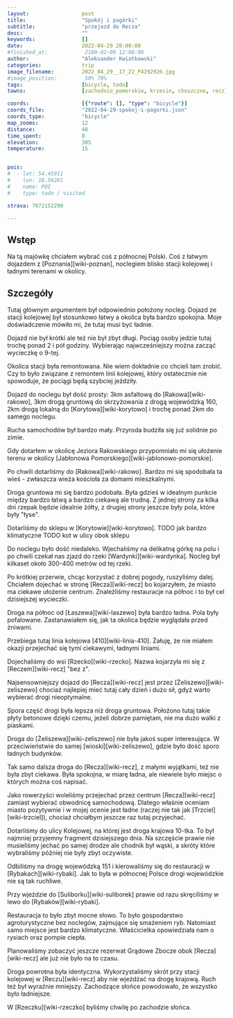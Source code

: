 ```yaml
---
layout:                 post
title:                  "Spokój i pagórki"
subtitle:               "przejazd do Recza"
desc:                   ""
keywords:               []
date:                   2022-04-29 20:00:00
#finished_at:            2100-02-09 12:00:00
author:                 "Aleksander Kwiatkowski"
categories:             trip
image_filename:         2022_04_29__17_22_P4292926.jpg
#image_position:         50% 70%
tags:                   [bicycle, todo]
towns:                  [zachodnio_pomorskie, krzecin, choszczno, recz]

coords:                 [{"route": [], "type": "bicycle"}]
coords_file:            "2022-04-29-spokoj-i-pagorki.json"
coords_type:            "bicycle"
map_zooms:              12
distance:               48
time_spent:             8
elevation:              385
temperature:            15


pois:
#  - lat: 54.45911
#    lon: 18.56281
#    name: POI
#    type: todo / visited

strava: 7072152290

---
```



## Wstęp

Na tą majówkę chciałem wybrać coś z północnej Polski. Coś z łatwym dojazdem
z [Poznania][wiki-poznan], noclegiem blisko stacji kolejowej i ładnymi terenami w okolicy.

## Szczegóły

Tutaj głównym argumentem był odpowiednio położony nocleg. Dojazd ze
stacji kolejowej był stosunkowo łatwy a okolica była bardzo spokojna.
Moje doświadczenie mówiło mi, że tutaj musi być ładnie.

Dojazd nie był krótki ale też nie był zbyt długi. Pociąg osoby
jedzie tutaj trochę ponad 2 i pół godziny. Wybierając najwcześniejszy
można zacząć wycieczkę o 9-tej.

Okolica stacji była remontowana. Nie wiem dokładnie co chcieli tam
zrobić. Czy to było związane z remontem linii kolejowej, który ostatecznie
nie spowoduje, że pociągi będą szybciej jeździły.

Dojazd do noclegu był dość prosty: 3km asfaltową do [Rakowa][wiki-rakowo],
3km drogą gruntową do skrzyżowania z drogą wojewódzką 160, 2km drogą
lokalną do [Korytowa][wiki-korytowo] i trochę ponad 2km do
samego noclegu.

Rucha samochodów był bardzo mały. Przyroda budziła się już solidnie po zimie.

Gdy dotarłem w okolicę Jeziora Rakowskiego przypomniało mi się
ułożenie terenu w okolicy [Jabłonowa Pomorskiego][wiki-jablonowo-pomorskie].

Po chwili dotarliśmy do [Rakowa][wiki-rakowo]. Bardzo mi się spodobała
ta wieś - zwłaszcza wieża kościoła za domami mieszkalnymi.

Droga gruntowa mi się bardzo podobała. Była gdzieś w idealnym punkcie między
bardzo łatwą a bardzo ciekawą ale trudną. Z jednej strony za kilka dni rzepak
będzie idealnie żółty, z drugiej strony jeszcze były pola, które były
"łyse".

Dotarliśmy do sklepu w [Korytowie][wiki-korytowo]. TODO jak bardzo klimatyczne
TODO kot w ulicy obok sklepu

Do noclegu było dość niedaleko. Wjechaliśmy na delikatną górkę
na polu i po chwili czekał nas zjazd do rzeki [Wardynki][wiki-wardynka].
Nocleg był kilkaset około 300-400 metrów od tej rzeki.

Po krótkiej przerwie, chcąc korzystać z dobrej pogody, ruszyliśmy dalej.
Chciałem dojechać w stronę [Recza][wiki-recz] bo kojarzyłem, że miasto
ma ciekawe ułożenie centrum. Znaleźliśmy restauracje na północ i
to był cel dzisiejszej wycieczki.

Droga na północ od [Łaszewa][wiki-laszewo] była bardzo ładna. Pola
były pofalowane. Zastanawiałem się, jak ta okolica będzie wyglądała
przed żniwami.

Przebiega tutaj linia kolejowa [410][wiki-linia-410]. Żałuję, że nie miałem
okazji przejechać się tymi ciekawymi, ładnymi liniami.

Dojechaliśmy do wsi [Rzecko][wiki-rzecko]. Nazwa kojarzyła mi się z
[Reczem][wiki-recz] "bez z".

Najsensowniejszy dojazd do [Recza][wiki-recz] jest przez [Żeliszewo][wiki-zeliszewo]
chociaż najlepiej mieć tutaj cały dzień i dużo sił, gdyż warto
wybierać drogi nieoptymalne.

Spora część drogi była lepsza niż droga gruntowa. Położono tutaj takie płyty
betonowe dzięki czemu, jeżeli dobrze pamiętam, nie ma dużo
walki z piaskami.

Droga do [Żeliszewa][wiki-zeliszewo] nie była jakoś super interesująca. W
przeciwieństwie do samej [wioski][wiki-zeliszewo], gdzie było dość
sporo ładnych budynków.

Tak samo dalsza droga do [Recza][wiki-recz], z małymi wyjątkami,
też nie była zbyt ciekawa. Była spokojna, w miarę ładna, ale niewiele
było miejsc o których można coś napisać.

Jako rowerzyści woleliśmy przejechać przez centrum [Recza][wiki-recz]
zamiast wybierać obwodnicę samochodową. Dlatego właśnie oceniam miasto
pozytywnie i w mojej ocenie jest ładne (raczej nie tak jak
[Trzciel][wiki-trzciel]), chociaż chciałbym jeszcze
raz tutaj przyjechać.

Dotarliśmy do ulicy Kolejowej, na której jest droga krajowa 10-tka.
To był najmniej przyjemny fragment dzisiejszego dnia. Na szczęście
prawie nie musieliśmy jechać po samej drodze ale chodnik był wąski,
a skróty które wybraliśmy później nie były zbyt oczywiste.

Odbiliśmy na drogę wojewódzką 151 i kierowaliśmy się do
restauracji w [Rybakach][wiki-rybaki]. Jak to była w północnej Polsce
drogi wojewódzkie nie są tak ruchliwe.

Przy wjeździe do [Suliborku][wiki-suliborek] prawie od razu
skręciliśmy w lewo do [Rybaków][wiki-rybaki].

Restauracja to było zbyt mocne słowo. To było gospodarstwo agroturystyczne
bez noclegów, zajmujące się smażeniem ryb. Natomiast samo miejsce
jest bardzo klimatyczne. Właścicielka opowiedziała nam o rysiach
oraz pompie ciepła.

Planowaliśmy zobaczyć jeszcze rezerwat Grądowe Zbocze obok [Recza][wiki-recz]
ale już nie było na to czasu.

Droga powrotna była identyczna. Wykorzystaliśmy skrót przy
stacji kolejowej w [Reczu][wiki-recz] aby nie wjeżdżać na drogę krajową.
Ruch też był wyraźnie mniejszy. Zachodzące słońce powodowało, że wszystko
było ładniejsze.

W [Rzeczku][wiki-rzeczko] byliśmy chwilę po zachodzie słońca.
